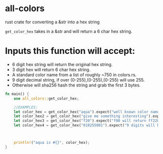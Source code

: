 # all-colors
rust crate for converting a &str into a hex string


`get_color_hex` takes in a &str and will return a 6 char hex string.

# Inputs this function will accept:
- 6 digit hex string will return the original hex string. 
- 3 digit hex will return 6 char hex string.
- A standard color name from a list of roughly ~750 in colors.rs.
- 9 digit decimal string, if over (0-255),(0-255),(0-255) will use 255.
- Otherwise will sha256 hash the string and grab the first 3 bytes.

```rust
fn main() {
    use all_colors::get_color_hex;

    //EXAMPLES:
    let color_hex = get_color_hex("aqua").expect("well known color name");
    let color_hex2 = get_color_hex("give me something interesting").expect("some random color a4f662");
    let color_hex3 = get_color_hex("f20").expect("f00 will return ff2200");
    let color_hex4 = get_color_hex("010255001").expect("9 digits will become 0aff01");



    println!("aqua is #{}", color_hex);
}





```